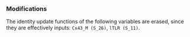 ### Modifications

The identity update functions of the following variables are erased, since they are effectively inputs: `Cx43_M (S_26)`, `lTLR (S_11)`.